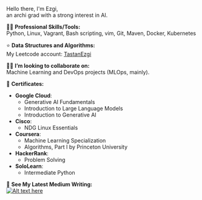 Hello there, I'm Ezgi, </br>
an archi grad with a strong interest in AI.

👨‍💻 **Professional Skills/Tools:** </br>
Python, Linux, Vagrant, Bash scripting, vim, Git, Maven, Docker, Kubernetes

⭐️ **Data Structures and Algorithms:**  
My Leetcode account: [TastanEzgi](https://leetcode.com/TastanEzgi/)

🌱👯 **I’m looking to collaborate on:**  
Machine Learning and DevOps projects (MLOps, mainly).

📜 **Certificates:**
- **Google Cloud**:
  - Generative AI Fundamentals
  - Introduction to Large Language Models
  - Introduction to Generative AI
- **Cisco**:
  - NDG Linux Essentials
- **Coursera**:
  - Machine Learning Specialization
  - Algorithms, Part I by Princeton University
- **HackerRank**:
  - Problem Solving
- **SoloLearn**:
  - Intermediate Python
  
📝 **See My Latest Medium Writing:**  
[![Alt text here](https://nodejs-medium-fetcher.vercel.app/?username=EzgiTastan&limit=1&responseType=svg)](https://medium.com/@EzgiTastan)
